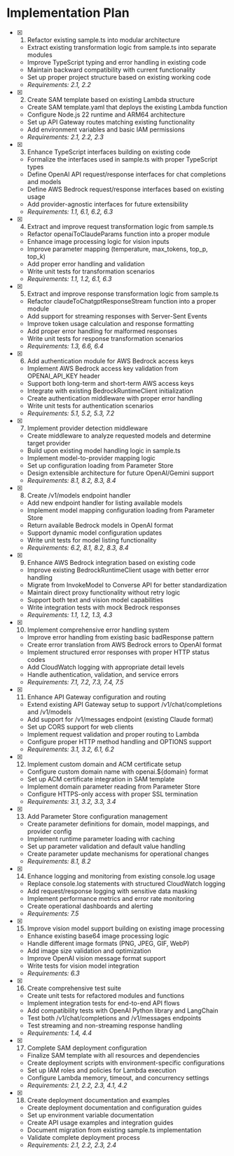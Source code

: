 # Implementation Plan

- [x] 1. Refactor existing sample.ts into modular architecture
  - Extract existing transformation logic from sample.ts into separate modules
  - Improve TypeScript typing and error handling in existing code
  - Maintain backward compatibility with current functionality
  - Set up proper project structure based on existing working code
  - _Requirements: 2.1, 2.2_

- [x] 2. Create SAM template based on existing Lambda structure
  - Create SAM template.yaml that deploys the existing Lambda function
  - Configure Node.js 22 runtime and ARM64 architecture
  - Set up API Gateway routes matching existing functionality
  - Add environment variables and basic IAM permissions
  - _Requirements: 2.1, 2.2, 2.3_

- [x] 3. Enhance TypeScript interfaces building on existing code
  - Formalize the interfaces used in sample.ts with proper TypeScript types
  - Define OpenAI API request/response interfaces for chat completions and models
  - Define AWS Bedrock request/response interfaces based on existing usage
  - Add provider-agnostic interfaces for future extensibility
  - _Requirements: 1.1, 6.1, 6.2, 6.3_

- [x] 4. Extract and improve request transformation logic from sample.ts
  - Refactor openaiToClaudeParams function into a proper module
  - Enhance image processing logic for vision inputs
  - Improve parameter mapping (temperature, max_tokens, top_p, top_k)
  - Add proper error handling and validation
  - Write unit tests for transformation scenarios
  - _Requirements: 1.1, 1.2, 6.1, 6.3_

- [x] 5. Extract and improve response transformation logic from sample.ts
  - Refactor claudeToChatgptResponseStream function into a proper module
  - Add support for streaming responses with Server-Sent Events
  - Improve token usage calculation and response formatting
  - Add proper error handling for malformed responses
  - Write unit tests for response transformation scenarios
  - _Requirements: 1.3, 6.6, 6.4_

- [x] 6. Add authentication module for AWS Bedrock access keys
  - Implement AWS Bedrock access key validation from OPENAI_API_KEY header
  - Support both long-term and short-term AWS access keys
  - Integrate with existing BedrockRuntimeClient initialization
  - Create authentication middleware with proper error handling
  - Write unit tests for authentication scenarios
  - _Requirements: 5.1, 5.2, 5.3, 7.2_

- [x] 7. Implement provider detection middleware
  - Create middleware to analyze requested models and determine target provider
  - Build upon existing model handling logic in sample.ts
  - Implement model-to-provider mapping logic
  - Set up configuration loading from Parameter Store
  - Design extensible architecture for future OpenAI/Gemini support
  - _Requirements: 8.1, 8.2, 8.3, 8.4_

- [x] 8. Create /v1/models endpoint handler
  - Add new endpoint handler for listing available models
  - Implement model mapping configuration loading from Parameter Store
  - Return available Bedrock models in OpenAI format
  - Support dynamic model configuration updates
  - Write unit tests for model listing functionality
  - _Requirements: 6.2, 8.1, 8.2, 8.3, 8.4_

- [x] 9. Enhance AWS Bedrock integration based on existing code
  - Improve existing BedrockRuntimeClient usage with better error handling
  - Migrate from InvokeModel to Converse API for better standardization
  - Maintain direct proxy functionality without retry logic
  - Support both text and vision model capabilities
  - Write integration tests with mock Bedrock responses
  - _Requirements: 1.1, 1.2, 1.3, 4.3_

- [x] 10. Implement comprehensive error handling system
  - Improve error handling from existing basic badResponse pattern
  - Create error translation from AWS Bedrock errors to OpenAI format
  - Implement structured error responses with proper HTTP status codes
  - Add CloudWatch logging with appropriate detail levels
  - Handle authentication, validation, and service errors
  - _Requirements: 7.1, 7.2, 7.3, 7.4, 7.5_

- [x] 11. Enhance API Gateway configuration and routing
  - Extend existing API Gateway setup to support /v1/chat/completions and /v1/models
  - Add support for /v1/messages endpoint (existing Claude format)
  - Set up CORS support for web clients
  - Implement request validation and proper routing to Lambda
  - Configure proper HTTP method handling and OPTIONS support
  - _Requirements: 3.1, 3.2, 6.1, 6.2_

- [x] 12. Implement custom domain and ACM certificate setup
  - Configure custom domain name with openai.${domain} format
  - Set up ACM certificate integration in SAM template
  - Implement domain parameter reading from Parameter Store
  - Configure HTTPS-only access with proper SSL termination
  - _Requirements: 3.1, 3.2, 3.3, 3.4_

- [x] 13. Add Parameter Store configuration management
  - Create parameter definitions for domain, model mappings, and provider config
  - Implement runtime parameter loading with caching
  - Set up parameter validation and default value handling
  - Create parameter update mechanisms for operational changes
  - _Requirements: 8.1, 8.2_

- [x] 14. Enhance logging and monitoring from existing console.log usage
  - Replace console.log statements with structured CloudWatch logging
  - Add request/response logging with sensitive data masking
  - Implement performance metrics and error rate monitoring
  - Create operational dashboards and alerting
  - _Requirements: 7.5_

- [x] 15. Improve vision model support building on existing image processing
  - Enhance existing base64 image processing logic
  - Handle different image formats (PNG, JPEG, GIF, WebP)
  - Add image size validation and optimization
  - Improve OpenAI vision message format support
  - Write tests for vision model integration
  - _Requirements: 6.3_

- [x] 16. Create comprehensive test suite
  - Create unit tests for refactored modules and functions
  - Implement integration tests for end-to-end API flows
  - Add compatibility tests with OpenAI Python library and LangChain
  - Test both /v1/chat/completions and /v1/messages endpoints
  - Test streaming and non-streaming response handling
  - _Requirements: 1.4, 4.4_

- [x] 17. Complete SAM deployment configuration
  - Finalize SAM template with all resources and dependencies
  - Create deployment scripts with environment-specific configurations
  - Set up IAM roles and policies for Lambda execution
  - Configure Lambda memory, timeout, and concurrency settings
  - _Requirements: 2.1, 2.2, 2.3, 4.1, 4.2_

- [x] 18. Create deployment documentation and examples
  - Create deployment documentation and configuration guides
  - Set up environment variable documentation
  - Create API usage examples and integration guides
  - Document migration from existing sample.ts implementation
  - Validate complete deployment process
  - _Requirements: 2.1, 2.2, 2.3, 2.4_